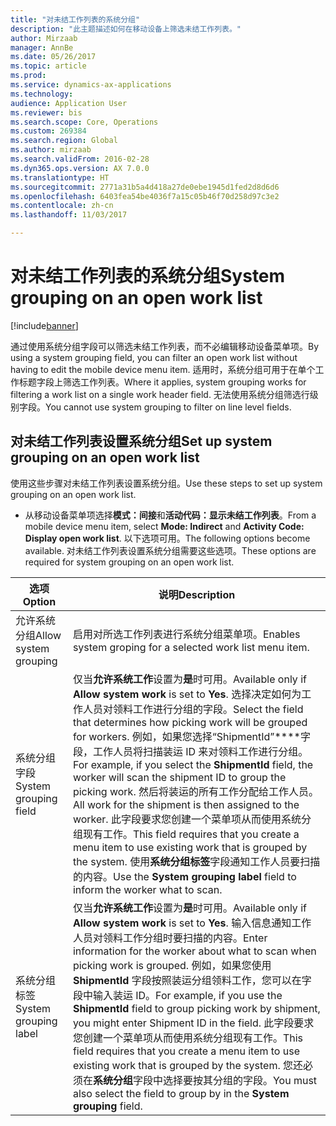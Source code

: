 ```yaml
---
title: "对未结工作列表的系统分组"
description: "此主题描述如何在移动设备上筛选未结工作列表。"
author: Mirzaab
manager: AnnBe
ms.date: 05/26/2017
ms.topic: article
ms.prod: 
ms.service: dynamics-ax-applications
ms.technology: 
audience: Application User
ms.reviewer: bis
ms.search.scope: Core, Operations
ms.custom: 269384
ms.search.region: Global
ms.author: mirzaab
ms.search.validFrom: 2016-02-28
ms.dyn365.ops.version: AX 7.0.0
ms.translationtype: HT
ms.sourcegitcommit: 2771a31b5a4d418a27de0ebe1945d1fed2d8d6d6
ms.openlocfilehash: 6403fea54be4036f7a15c05b46f70d258d97c3e2
ms.contentlocale: zh-cn
ms.lasthandoff: 11/03/2017

---
```


# <a name="system-grouping-on-an-open-work-list"></a><span data-ttu-id="e80f1-103">对未结工作列表的系统分组</span><span class="sxs-lookup"><span data-stu-id="e80f1-103">System grouping on an open work list</span></span>

[!include[banner](../includes/banner.md)]

<span data-ttu-id="e80f1-104">通过使用系统分组字段可以筛选未结工作列表，而不必编辑移动设备菜单项。</span><span class="sxs-lookup"><span data-stu-id="e80f1-104">By using a system grouping field, you can filter an open work list without having to edit the mobile device menu item.</span></span>
<span data-ttu-id="e80f1-105">适用时，系统分组可用于在单个工作标题字段上筛选工作列表。</span><span class="sxs-lookup"><span data-stu-id="e80f1-105">Where it applies, system grouping works for filtering a work list on a single work header field.</span></span> <span data-ttu-id="e80f1-106">无法使用系统分组筛选行级别字段。</span><span class="sxs-lookup"><span data-stu-id="e80f1-106">You cannot use system grouping to filter on line level fields.</span></span>

## <a name="set-up-system-grouping-on-an-open-work-list"></a><span data-ttu-id="e80f1-107">对未结工作列表设置系统分组</span><span class="sxs-lookup"><span data-stu-id="e80f1-107">Set up system grouping on an open work list</span></span>
<span data-ttu-id="e80f1-108">使用这些步骤对未结工作列表设置系统分组。</span><span class="sxs-lookup"><span data-stu-id="e80f1-108">Use these steps to set up system grouping on an open work list.</span></span>

-   <span data-ttu-id="e80f1-109">从移动设备菜单项选择**模式：间接**和**活动代码：显示未结工作列表**。</span><span class="sxs-lookup"><span data-stu-id="e80f1-109">From a mobile device menu item, select **Mode: Indirect** and **Activity Code: Display open work list**.</span></span> <span data-ttu-id="e80f1-110">以下选项可用。</span><span class="sxs-lookup"><span data-stu-id="e80f1-110">The following options become available.</span></span> <span data-ttu-id="e80f1-111">对未结工作列表设置系统分组需要这些选项。</span><span class="sxs-lookup"><span data-stu-id="e80f1-111">These options are required for system grouping on an open work list.</span></span> 

| <span data-ttu-id="e80f1-112">选项</span><span class="sxs-lookup"><span data-stu-id="e80f1-112">Option</span></span>        | <span data-ttu-id="e80f1-113">说明</span><span class="sxs-lookup"><span data-stu-id="e80f1-113">Description</span></span>   | 
| ------------- | ------------- |
| <span data-ttu-id="e80f1-114">允许系统分组</span><span class="sxs-lookup"><span data-stu-id="e80f1-114">Allow system grouping</span></span>   | <span data-ttu-id="e80f1-115">启用对所选工作列表进行系统分组菜单项。</span><span class="sxs-lookup"><span data-stu-id="e80f1-115">Enables system groping for a selected work list menu item.</span></span>| 
| <span data-ttu-id="e80f1-116">系统分组字段</span><span class="sxs-lookup"><span data-stu-id="e80f1-116">System grouping field</span></span>   | <span data-ttu-id="e80f1-117">仅当**允许系统工作**设置为**是**时可用。</span><span class="sxs-lookup"><span data-stu-id="e80f1-117">Available only if **Allow system work** is set to **Yes**.</span></span> <span data-ttu-id="e80f1-118">选择决定如何为工作人员对领料工作进行分组的字段。</span><span class="sxs-lookup"><span data-stu-id="e80f1-118">Select the field that determines how picking work will be grouped for workers.</span></span> <span data-ttu-id="e80f1-119">例如，如果您选择“ShipmentId”****字段，工作人员将扫描装运 ID 来对领料工作进行分组。</span><span class="sxs-lookup"><span data-stu-id="e80f1-119">For example, if you select the **ShipmentId** field, the worker will scan the shipment ID to group the picking work.</span></span> <span data-ttu-id="e80f1-120">然后将装运的所有工作分配给工作人员。</span><span class="sxs-lookup"><span data-stu-id="e80f1-120">All work for the shipment is then assigned to the worker.</span></span> <span data-ttu-id="e80f1-121">此字段要求您创建一个菜单项从而使用系统分组现有工作。</span><span class="sxs-lookup"><span data-stu-id="e80f1-121">This field requires that you create a menu item to use existing work that is grouped by the system.</span></span> <span data-ttu-id="e80f1-122">使用**系统分组标签**字段通知工作人员要扫描的内容。</span><span class="sxs-lookup"><span data-stu-id="e80f1-122">Use the **System grouping label** field to inform the worker what to scan.</span></span> |
| <span data-ttu-id="e80f1-123">系统分组标签</span><span class="sxs-lookup"><span data-stu-id="e80f1-123">System grouping label</span></span>   | <span data-ttu-id="e80f1-124">仅当**允许系统工作**设置为**是**时可用。</span><span class="sxs-lookup"><span data-stu-id="e80f1-124">Available only if **Allow system work** is set to **Yes**.</span></span> <span data-ttu-id="e80f1-125">输入信息通知工作人员对领料工作分组时要扫描的内容。</span><span class="sxs-lookup"><span data-stu-id="e80f1-125">Enter information for the worker about what to scan when picking work is grouped.</span></span> <span data-ttu-id="e80f1-126">例如，如果您使用 **ShipmentId** 字段按照装运分组领料工作，您可以在字段中输入装运 ID。</span><span class="sxs-lookup"><span data-stu-id="e80f1-126">For example, if you use the **ShipmentId** field to group picking work by shipment, you might enter Shipment ID in the field.</span></span> <span data-ttu-id="e80f1-127">此字段要求您创建一个菜单项从而使用系统分组现有工作。</span><span class="sxs-lookup"><span data-stu-id="e80f1-127">This field requires that you create a menu item to use existing work that is grouped by the system.</span></span> <span data-ttu-id="e80f1-128">您还必须在**系统分组**字段中选择要按其分组的字段。</span><span class="sxs-lookup"><span data-stu-id="e80f1-128">You must also select the field to group by in the **System grouping** field.</span></span>|

